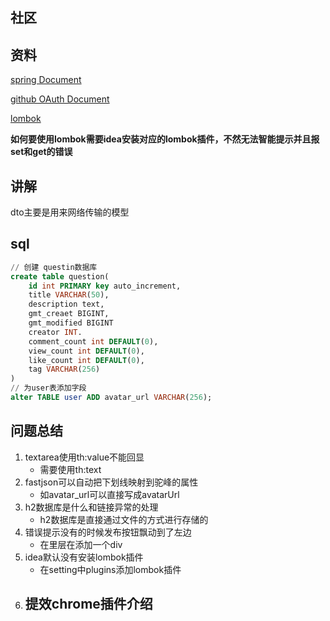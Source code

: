 ## 社区

## 资料
[spring Document](https://spring.io/guides)

[github OAuth Document](https://developer.github.com/apps/building-oauth-apps/creating-an-oauth-app/)

[lombok](https://projectlombok.org/)

**如何要使用lombok需要idea安装对应的lombok插件，不然无法智能提示并且报set和get的错误**

## 讲解
dto主要是用来网络传输的模型

## sql  

```sql
// 创建 questin数据库
create table question(
	id int PRIMARY key auto_increment,
	title VARCHAR(50),
	description text,
	gmt_creaet BIGINT,
	gmt_modified BIGINT
	creator INT.
	comment_count int DEFAULT(0),
	view_count int DEFAULT(0),
	like_count int DEFAULT(0),
	tag VARCHAR(256)
)
// 为user表添加字段
alter TABLE user ADD avatar_url VARCHAR(256);
```

## 问题总结
1. textarea使用th:value不能回显
    - 需要使用th:text
2. fastjson可以自动把下划线映射到驼峰的属性
    - 如avatar_url可以直接写成avatarUrl
3. h2数据库是什么和链接异常的处理
    - h2数据库是直接通过文件的方式进行存储的
4. 错误提示没有的时候发布按钮飘动到了左边
    - 在里层在添加一个div
6. idea默认没有安装lombok插件
    - 在setting中plugins添加lombok插件
7. 提效chrome插件介绍
    - 



